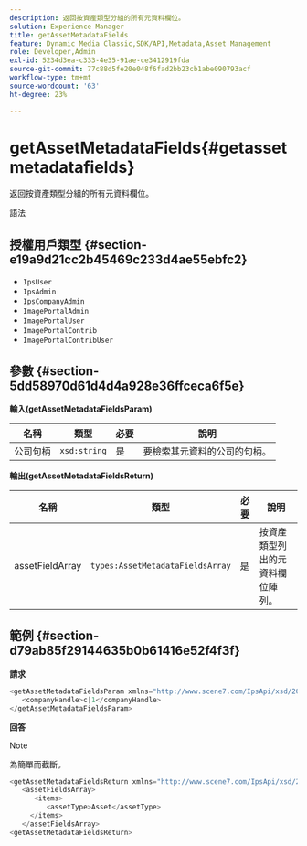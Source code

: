 ```yaml
---
description: 返回按資產類型分組的所有元資料欄位。
solution: Experience Manager
title: getAssetMetadataFields
feature: Dynamic Media Classic,SDK/API,Metadata,Asset Management
role: Developer,Admin
exl-id: 5234d3ea-c333-4e35-91ae-ce3412919fda
source-git-commit: 77c88d5fe20e048f6fad2bb23cb1abe090793acf
workflow-type: tm+mt
source-wordcount: '63'
ht-degree: 23%

---
```


# getAssetMetadataFields{#getassetmetadatafields}

返回按資產類型分組的所有元資料欄位。

語法

## 授權用戶類型 {#section-e19a9d21cc2b45469c233d4ae55ebfc2}

* `IpsUser`
* `IpsAdmin`
* `IpsCompanyAdmin`
* `ImagePortalAdmin`
* `ImagePortalUser`
* `ImagePortalContrib`
* `ImagePortalContribUser`

## 參數 {#section-5dd58970d61d4d4a928e36ffceca6f5e}

**輸入(getAssetMetadataFieldsParam)**

| 名稱 | 類型 | 必要 | 說明 |
|---|---|---|---|
| 公司句柄 | `xsd:string` | 是 | 要檢索其元資料的公司的句柄。 |

**輸出(getAssetMetadataFieldsReturn)**

| 名稱 | 類型 | 必要 | 說明 |
|---|---|---|---|
| assetFieldArray | `types:AssetMetadataFieldsArray` | 是 | 按資產類型列出的元資料欄位陣列。 |

## 範例 {#section-d79ab85f29144635b0b61416e52f4f3f}

**請求**

```java
<getAssetMetadataFieldsParam xmlns="http://www.scene7.com/IpsApi/xsd/2009-07-31">
   <companyHandle>c|1</companyHandle>
</getAssetMetadataFieldsParam>
```

**回答**

>[!NOTE]
>
>為簡單而截斷。

```java
<getAssetMetadataFieldsReturn xmlns="http://www.scene7.com/IpsApi/xsd/2009-07-31">
   <assetFieldsArray>
      <items>
         <assetType>Asset</assetType>
     </items>
   </assetFieldsArray>
<getAssetMetadataFieldsReturn>
```
